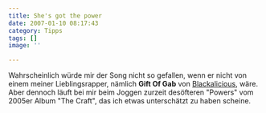 ```yaml
---
title: She's got the power
date: 2007-01-10 08:17:43
category: Tipps
tags: []
image: ''

---
```


Wahrscheinlich würde mir der Song nicht so gefallen, wenn er nicht von einem meiner Lieblingsrapper, nämlich **Gift Of Gab** von [Blackalicious](http://www.laut.de/wortlaut/artists/b/blackalicious/index.htm), wäre. Aber dennoch läuft bei mir beim Joggen zurzeit desöfteren "Powers" vom 2005er Album "The Craft", das ich etwas unterschätzt zu haben scheine.
